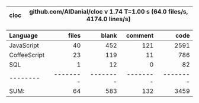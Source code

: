 
cloc|github.com/AlDanial/cloc v 1.74  T=1.00 s (64.0 files/s, 4174.0 lines/s)
--- | ---

Language|files|blank|comment|code
:-------|-------:|-------:|-------:|-------:
JavaScript|40|452|121|2591
CoffeeScript|23|119|11|786
SQL|1|12|0|82
--------|--------|--------|--------|--------
SUM:|64|583|132|3459
